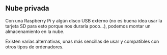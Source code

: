 ## Nube privada

Con una Raspberry Pi y algún disco USB externo (no es buena idea usar la tarjeta SD para esto porque nos duraría poco...), podemos montar un almacenamiento en la nube.

Existen varias alternativas, unas más sencillas de usar y compatibles con otros tipos de ordenadores.


